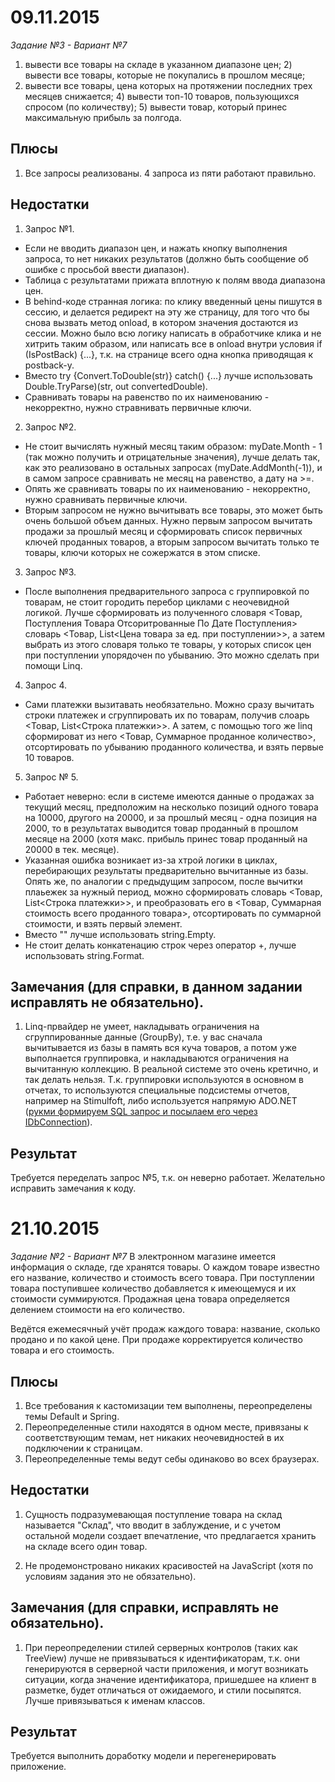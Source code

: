 # 09.11.2015
*Задание №3 - Вариант №7*
1) вывести все товары на складе в указанном диапазоне цен; 2) вывести все товары, которые не покупались в прошлом месяце;
3) вывести все товары, цена которых на протяжении последних трех месяцев снижается; 4) вывести топ-10 товаров, 
пользующихся спросом (по количеству); 5) вывести товар, который принес максимальную прибыль за полгода.

## Плюсы
1. Все запросы реализованы. 4 запроса из пяти работают правильно.

## Недостатки
1.  Запрос №1.
  * Если не вводить диапазон цен, и нажать кнопку выполнения запроса, то нет никаких результатов (должно быть сообщение об ошибке с просьбой ввести диапазон).
  * Таблица с результатами прижата вплотную к полям ввода диапазона цен.
  * В behind-коде странная логика: по клику введенный цены пишутся в сессию, и делается редирект на эту же страницу, для того что бы снова вызвать метод onload, в котором значения достаются из сессии. Можно было всю логику написать в обработчике клика и не хитрить таким образом, или написать все в onload внутри условия if (IsPostBack) {...}, т.к. на странице всего одна кнопка приводящая к postback-у.
  * Вместо try {Convert.ToDouble(str)} catch() {...} лучше использовать Double.TryParse)(str, out convertedDouble).
  * Сравнивать товары на равенство по их наименованию - некорректно, нужно стравнивать первичные ключи.

2.  Запрос №2.
  * Не стоит вычислять нужный месяц таким образом: myDate.Month - 1 (так можно получить и отрицательные значения), лучше делать так, как это реализовано в остальных запросах (myDate.AddMonth(-1)), и в самом запросе сравнивать не месяц на равенство, а дату на >=.
  * Опять же сравнивать товары по их наименованию - некорректно, нужно сравнивать первичные ключи.
  * Вторым запросом не нужно вычитывать все товары, это может быть очень большой объем данных. Нужно первым запросом вычитать продажи за прошлый месяц и сформировать список первичных ключей проданных товаров, а вторым запросом вычитать только те товары, ключи которых не сожержатся в этом списке.

3.  Запрос №3.
  * После выполнения предварительного запроса с группировкой по товарам, не стоит городить перебор циклами с неочевидной логикой. Лучше сформировать из полученного словаря <Товар, Поступления Товара Отсоритрованные По Дате Поступления> словарь <Товар, List<Цена товара за ед. при поступлении>>, а затем выбрать из этого словаря только те товары, у которых список цен при поступлении упорядочен по убыванию. Это можно сделать при помощи Linq.

4.  Запрос 4.
  * Сами платежки вызитавать необязательно. Можно сразу вычитать строки платежек и сгруппировать их по товарам, получив слоарь <Товар, List<Строка платежки>>. А затем, с помощью того же linq сформироват из него <Товар, Суммарное проданное количество>, отсортировать по убыванию проданного количества, и взять первые 10 товаров.

5.  Запрос № 5.
  * Работает неверно: если в системе имеются данные о продажах за текущий месяц, предположим на несколько позиций одного товара на 10000, другого на 20000, и за прошлый месяц - одна позиция на 2000, то в результатах выводится товар проданный в прошлом месяце на 2000 (хотя макс. прибыль принес товар проданный на 20000 в тек. месяце).
  * Указанная ошибка возникает из-за хтрой логики в циклах, перебирающих результаты предварительно вычитанные из базы.
Опять же, по аналогии с предыдущим запросом, после вычитки плаьежек за нужный период, можно сформировать словарь <Товар, List<Строка платежки>>, и преобразовать его в <Товар, Суммарная стоимость всего проданного товара>, отсортировать по суммарной стоимости, и взять первый элемент.
  * Вместо "" лучше использовать string.Empty.
  * Не стоит делать конкатенацию строк через оператор +, лучше использовать string.Format.

## Замечания (для справки, в данном задании исправлять не обязательно).
1. Linq-првайдер не умеет, накладывать ограничения на сгруппированные данные (GroupBy), т.е. у вас сначала вычитывается из базы в память вся куча товаров, а потом уже выполнается группировка, и накладываются ограничения на вычитанную коллекцию.
В реальной системе это очень кретично, и так делать нельзя. Т.к. группировки используются в основном в отчетах, то используются специальные подсистемы отчетов, например на Stimulfoft, либо используется напрямую ADO.NET ([рукми формируем SQL запрос и посылаем его через IDbConnection](http://wiki.flexberry.ru/CaseberrySQLQuery.ashx)).

## Результат
Требуется переделать запрос №5, т.к. он неверно работает. Желательно исправить замечания к коду.

# 21.10.2015
*Задание №2 - Вариант №7*
В электронном магазине имеется информация о складе, где хранятся товары. О каждом товаре известно его название, 
количество и стоимость всего товара. При поступлении товара поступившее количество добавляется к имеющемуся и их 
стоимости суммируются. Продажная цена товара определяется делением стоимости на его количество.

Ведётся ежемесячный учёт продаж каждого товара: название, сколько продано и по какой цене. При продаже 
корректируется количество товара и его стоимость.

## Плюсы
1. Все требования к кастомизации тем выполнены, переопределены темы Default и Spring.
2. Переопределенные стили находятся в одном месте, привязаны к соответствующим темам, нет никаких неочевидностей 
   в их подключении к страницам.
3. Переопределенные темы ведут себы одинаково во всех браузерах.

## Недостатки
1. Сущность подразумевающая поступление товара на склад называется "Склад", что вводит в заблуждение, и с учетом остальной модели создает впечатление, что предлагается хранить на складе всего один товар.
   
2. Не продемонстровано никаких красивостей на JavaScript (хотя по условиям задания это не обязательно).

## Замечания (для справки, исправлять не обязательно).
1. При переопределении стилей серверных контролов (таких как TreeView) лучше не привязываться к идентификаторам, 
   т.к. они генерируются в серверной части приложения, и могут возникать ситуации, когда значение идентификатора,
   пришедшее на клиент в разметке, будет отличаться от ожидаемого, и стили посыпятся.
   Лучше привязываться к именам классов.

## Результат
Требуется выполнить доработку модели и перегенерировать приложение.
